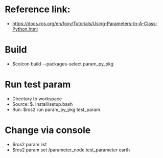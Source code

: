 # Reference link: 
- https://docs.ros.org/en/foxy/Tutorials/Using-Parameters-In-A-Class-Python.html

# Build
- $colcon build --packages-select param_py_pkg

# Run test param
- Directory to workspace
- Source: $. install/setup.bash
- Run: $ros2 run param_py_pkg test_param

# Change via console
- $ros2 param list
- $ros2 param set /parameter_node test_parameter earth